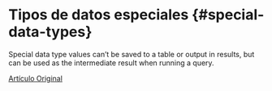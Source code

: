 # Tipos de datos especiales {#special-data-types}

Special data type values can’t be saved to a table or output in results, but can be used as the intermediate result when running a query.

[Artículo Original](https://clickhouse.tech/docs/es/data_types/special_data_types/) <!--hide-->
